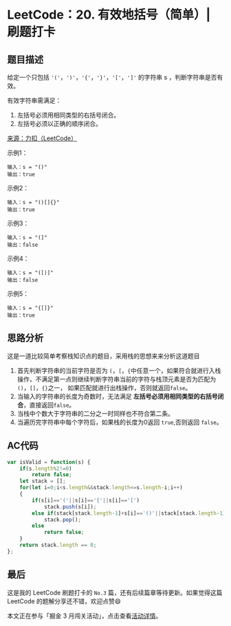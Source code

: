 # LeetCode：20. 有效地括号（简单）| 刷题打卡
## 题目描述
给定一个只包括 `'('`，`')'`，`'{'`，`'}'`，`'['`，`']'` 的字符串 s ，判断字符串是否有效。

有效字符串需满足：

1. 左括号必须用相同类型的右括号闭合。
2. 左括号必须以正确的顺序闭合。

[来源：力扣（LeetCode）](https://leetcode-cn.com/problems/valid-parentheses)

示例1：
```
输入：s = "()"
输出：true
```

示例2：
```
输入：s = "()[]{}"
输出：true
```

示例3：
```
输入：s = "(]"
输出：false
```

示例4：
```
输入：s = "([)]"
输出：false
```

示例5：
```
输入：s = "{[]}"
输出：true
```

## 思路分析
这是一道比较简单考察栈知识点的题目，采用栈的思想来来分析这道题目
1. 首先判断字符串的当前字符是否为 `(`，`[`，`{`中任意一个，如果符合就进行入栈操作，不满足第一点则继续判断字符串当前的字符与栈顶元素是否为匹配为`()`，`[]`，`{}`之一， 如果匹配就进行出栈操作，否则就返回`false`。
2. 当输入的字符串的长度为奇数时，无法满足 **左括号必须用相同类型的右括号闭合**，直接返回`false`。
3. 当栈中个数大于字符串的二分之一时同样也不符合第二条。
3. 当遍历完字符串中每个字符后，如果栈的长度为0返回 `true`,否则返回 `false`。
## AC代码
```js
var isValid = function(s) {
    if(s.length%2!=0)
        return false;
    let stack = [];
    for(let i=0;i<s.length&&stack.length<=s.length-i;i++)
    {
        if(s[i]=='('||s[i]=='{'||s[i]=='[')
            stack.push(s[i]);
        else if(stack[stack.length-1]+s[i]=='()'||stack[stack.length-1]+s[i]=='[]'||stack [stack.length-1]+s[i]=='{}')
            stack.pop();
        else
            return false;
    }
    return stack.length == 0;
};
```
## 最后
这是我的 LeetCode 刷题打卡的 `No.3` 篇，还有后续篇章等待更新。如果觉得这篇 LeetCode 的题解分享还不错，欢迎点赞😄

本文正在参与「掘金 3 月闯关活动」，点击查看[活动详情](https://juejin.cn/post/6934506742986309639)。
